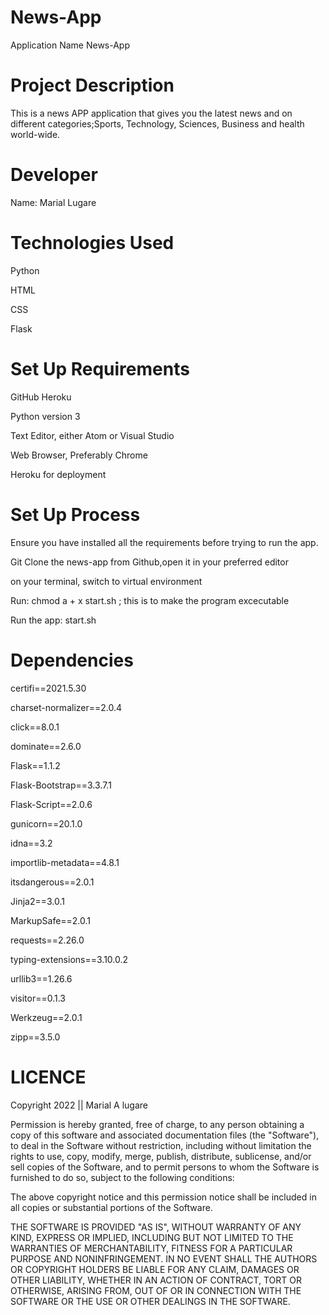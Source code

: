 # News-App
Application Name
News-App

# Project Description
This is a news APP application that gives you the latest news and on different categories;Sports, Technology, Sciences, Business and health world-wide.

# Developer
Name: Marial Lugare 

# Technologies Used
Python

HTML

CSS

Flask

# Set Up Requirements
GitHub
Heroku

Python version 3

Text Editor, either Atom or Visual Studio

Web Browser, Preferably Chrome

Heroku for deployment

# Set Up Process
Ensure you have installed all the requirements before trying to run the app.

Git Clone the news-app from Github,open it in your preferred editor

on your terminal, switch to virtual environment

Run: chmod a + x start.sh ; this is to make the program excecutable

Run the app: start.sh

# Dependencies
certifi==2021.5.30

charset-normalizer==2.0.4

click==8.0.1

dominate==2.6.0

Flask==1.1.2

Flask-Bootstrap==3.3.7.1

Flask-Script==2.0.6

gunicorn==20.1.0

idna==3.2

importlib-metadata==4.8.1

itsdangerous==2.0.1

Jinja2==3.0.1

MarkupSafe==2.0.1

requests==2.26.0

typing-extensions==3.10.0.2

urllib3==1.26.6

visitor==0.1.3

Werkzeug==2.0.1

zipp==3.5.0

# LICENCE

Copyright 2022 || Marial A lugare


Permission is hereby granted, free of charge, to any person obtaining a copy of this software and associated documentation files (the "Software"), to deal in the Software without restriction, including without limitation the rights to use, copy, modify, merge, publish, distribute, sublicense, and/or sell copies of the Software, and to permit persons to whom the Software is furnished to do so, subject to the following conditions:


The above copyright notice and this permission notice shall be included in all copies or substantial portions of the Software.



THE SOFTWARE IS PROVIDED "AS IS", WITHOUT WARRANTY OF ANY KIND, EXPRESS OR IMPLIED, INCLUDING BUT NOT LIMITED TO THE WARRANTIES OF MERCHANTABILITY, FITNESS FOR A PARTICULAR PURPOSE AND NONINFRINGEMENT. IN NO EVENT SHALL THE AUTHORS OR COPYRIGHT HOLDERS BE LIABLE FOR ANY CLAIM, DAMAGES OR OTHER LIABILITY, WHETHER IN AN ACTION OF CONTRACT, TORT OR OTHERWISE, ARISING FROM, OUT OF OR IN CONNECTION WITH THE SOFTWARE OR THE USE OR OTHER DEALINGS IN THE SOFTWARE.
